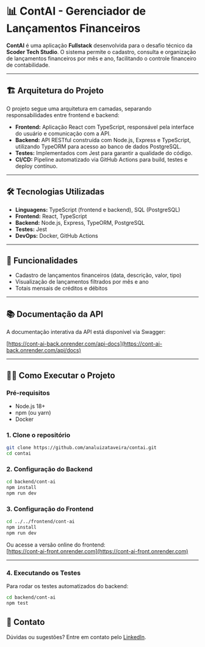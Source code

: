 # 📊 ContAI - Gerenciador de Lançamentos Financeiros

**ContAI** é uma aplicação **Fullstack** desenvolvida para o desafio técnico da **Scoder Tech Studio**. O sistema permite o cadastro, consulta e organização de lançamentos financeiros por mês e ano, facilitando o controle financeiro de contabilidade.

---

## 🏗️ Arquitetura do Projeto

O projeto segue uma arquitetura em camadas, separando responsabilidades entre frontend e backend:

- **Frontend:** Aplicação React com TypeScript, responsável pela interface do usuário e comunicação com a API.
- **Backend:** API RESTful construída com Node.js, Express e TypeScript, utilizando TypeORM para acesso ao banco de dados PostgreSQL.
- **Testes:** Implementados com Jest para garantir a qualidade do código.
- **CI/CD:** Pipeline automatizado via GitHub Actions para build, testes e deploy contínuo.

---

## 🛠️ Tecnologias Utilizadas

- **Linguagens:** TypeScript (frontend e backend), SQL (PostgreSQL)
- **Frontend:** React, TypeScript
- **Backend:** Node.js, Express, TypeORM, PostgreSQL
- **Testes:** Jest
- **DevOps:** Docker, GitHub Actions

---

## 🚀 Funcionalidades

- Cadastro de lançamentos financeiros (data, descrição, valor, tipo)
- Visualização de lançamentos filtrados por mês e ano
- Totais mensais de créditos e débitos

---

## 📚 Documentação da API

A documentação interativa da API está disponível via Swagger:

[https://cont-ai-back.onrender.com/api-docs](https://cont-ai-back.onrender.com/api/docs)

---

## 🧑‍💻 Como Executar o Projeto

### Pré-requisitos

- Node.js 18+
- npm (ou yarn)
- Docker

### 1. Clone o repositório

```bash
git clone https://github.com/analuizataveira/contai.git
cd contai
```

### 2. Configuração do Backend

```bash
cd backend/cont-ai
npm install
npm run dev
```

### 3. Configuração do Frontend

```bash
cd ../../frontend/cont-ai
npm install
npm run dev
```

Ou acesse a versão online do frontend:  
[https://cont-ai-front.onrender.com](https://cont-ai-front.onrender.com)

---

### 4. Executando os Testes

Para rodar os testes automatizados do backend:

```bash
cd backend/cont-ai
npm test
```


## 🤝 Contato

Dúvidas ou sugestões? Entre em contato pelo [LinkedIn](https://www.linkedin.com/in/analuizataveira/).
